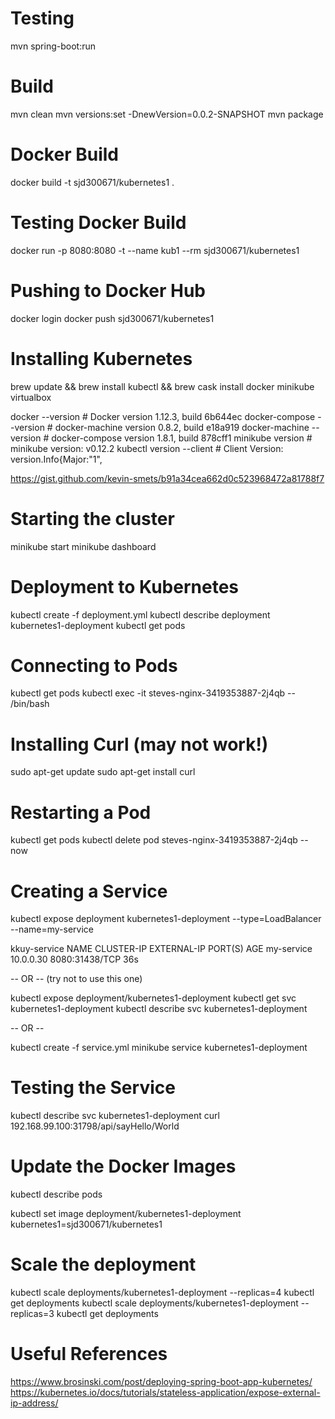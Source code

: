 Testing
=======

mvn spring-boot:run

Build
=====

mvn clean
mvn versions:set -DnewVersion=0.0.2-SNAPSHOT
mvn package

Docker Build
============

docker build -t sjd300671/kubernetes1 .

Testing Docker Build
====================

docker run -p 8080:8080 -t --name kub1 --rm sjd300671/kubernetes1

Pushing to Docker Hub
=====================

docker login
docker push sjd300671/kubernetes1

Installing Kubernetes
=====================

brew update && brew install kubectl && brew cask install docker minikube virtualbox

docker --version                # Docker version 1.12.3, build 6b644ec
docker-compose --version        # docker-machine version 0.8.2, build e18a919
docker-machine --version        # docker-compose version 1.8.1, build 878cff1
minikube version                # minikube version: v0.12.2
kubectl version --client        # Client Version: version.Info{Major:"1",

https://gist.github.com/kevin-smets/b91a34cea662d0c523968472a81788f7 

Starting the cluster
====================

minikube start
minikube dashboard

Deployment to Kubernetes
========================

kubectl create -f deployment.yml 
kubectl describe deployment kubernetes1-deployment
kubectl get pods

Connecting to Pods
==================

kubectl get pods
kubectl exec -it steves-nginx-3419353887-2j4qb -- /bin/bash

Installing Curl (may not work!)
===============================

sudo apt-get update
sudo apt-get install curl

Restarting a Pod
================

kubectl get pods
kubectl delete pod steves-nginx-3419353887-2j4qb --now

Creating a Service
==================

kubectl expose deployment kubernetes1-deployment --type=LoadBalancer --name=my-service

kkuy-service
NAME         CLUSTER-IP   EXTERNAL-IP   PORT(S)          AGE
my-service   10.0.0.30    <pending>     8080:31438/TCP   36s

-- OR -- (try not to use this one)

kubectl expose deployment/kubernetes1-deployment
kubectl get svc kubernetes1-deployment
kubectl describe svc kubernetes1-deployment

-- OR --

kubectl create -f service.yml
minikube service kubernetes1-deployment

Testing the Service
===================

kubectl describe svc kubernetes1-deployment
curl 192.168.99.100:31798/api/sayHello/World

Update the Docker Images
========================

kubectl describe pods
<returns containers>

kubectl set image deployment/kubernetes1-deployment kubernetes1=sjd300671/kubernetes1

Scale the deployment
====================

kubectl scale deployments/kubernetes1-deployment --replicas=4
kubectl get deployments
kubectl scale deployments/kubernetes1-deployment --replicas=3
kubectl get deployments






Useful References
=================

https://www.brosinski.com/post/deploying-spring-boot-app-kubernetes/
https://kubernetes.io/docs/tutorials/stateless-application/expose-external-ip-address/

